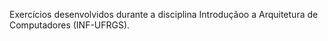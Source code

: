 Exercícios desenvolvidos durante a disciplina Introduçãoo a Arquitetura de Computadores (INF-UFRGS).

